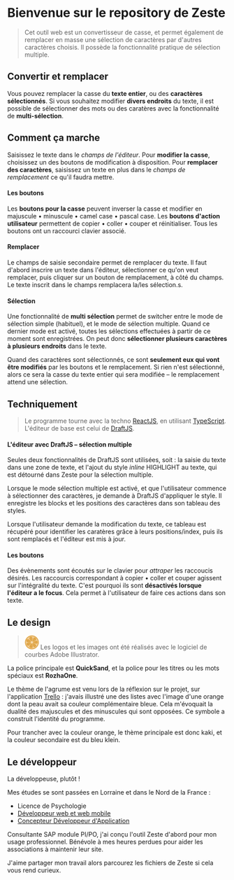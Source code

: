 # Bienvenue sur le repository de Zeste
> Cet outil web est un convertisseur de casse, et permet également de remplacer en masse une sélection de caractères par d'autres caractères choisis. Il possède la fonctionnalité pratique de sélection multiple.

## Convertir et remplacer
Vous pouvez remplacer la casse du **texte entier**, ou des **caractères sélectionnés**.
Si vous souhaitez modifier **divers endroits** du texte, il est possible de sélectionner des mots ou des caratères avec la fonctionnalité de **multi-sélection**.

## Comment ça marche
Saisissez le texte dans le *champs de l'éditeur*. Pour **modifier la casse**, choisissez un des boutons de modification à disposition. Pour **remplacer des caractères**, saisissez un texte en plus dans le *champs de remplacement* ce qu'il faudra mettre.

#### Les boutons
Les **boutons pour la casse** peuvent inverser la casse et modifier en majuscule • minuscule • camel case • pascal case.
Les **boutons d'action utilisateur** permettent de copier • coller • couper et réinitialiser.
Tous les boutons ont un raccourci clavier associé.

#### Remplacer
Le champs de saisie secondaire permet de remplacer du texte. Il faut d'abord inscrire un texte dans l'éditeur, sélectionner ce qu'on veut remplacer, puis cliquer sur un bouton de remplacement, à côté du champs. Le texte inscrit dans le champs remplacera la/les sélection.s.

#### Sélection
Une fonctionnalité de **multi sélection** permet de switcher entre le mode de sélection simple (habituel), et le mode de sélection multiple. Quand ce dernier mode est activé, toutes les sélections effectuées à partir de ce moment sont enregistrées. On peut donc **sélectionner plusieurs caractères à plusieurs endroits** dans le texte.

Quand des caractères sont sélectionnés, ce sont **seulement eux qui vont être modifiés** par les boutons et le remplacement. Si rien n'est sélectionné, alors ce sera la casse du texte entier qui sera modifiée – le remplacement attend une sélection.

## Techniquement
> Le programme tourne avec la techno [ReactJS](https://react.dev/), en utilisant [TypeScript](https://www.typescriptlang.org/). L'éditeur de base est celui de [DraftJS](https://draftjs.org/).

#### L'éditeur avec DraftJS – sélection multiple
Seules deux fonctionnalités de DraftJS sont utilisées, soit : la saisie du texte dans une zone de texte, et l'ajout du style *inline* HIGHLIGHT au texte, qui est détourné dans Zeste pour la sélection multiple.

Lorsque le mode sélection multiple est activé, et que l'utilisateur commence à sélectionner des caractères, je demande à DraftJS d'appliquer le style. Il enregistre les blocks et les positions des caractères dans son tableau des styles.

Lorsque l'utilisateur demande la modification du texte, ce tableau est récupéré pour identifier les caratères grâce à leurs positions/index, puis ils sont remplacés et l'éditeur est mis à jour.

#### Les boutons 
Des évènements sont écoutés sur le clavier pour *attraper* les raccoucis désirés.
Les raccourcis correspondant à copier • coller et couper agissent sur l'intégralité du texte. C'est pourquoi ils sont **désactivés lorsque l'éditeur a le focus**. Cela permet à l'utilisateur de faire ces actions dans son texte.

## Le design
> ![Logo Zeste](/public/favicon32.png) Les logos et les images ont été réalisés avec le logiciel de courbes Adobe Illustrator.

La police principale est **QuickSand**, et la police pour les titres ou les mots spéciaux est **RozhaOne**.

Le thème de l'agrume est venu lors de la réflexion sur le projet, sur l'application [Trello](https://trello.com/fr) : j'avais illustré une des listes avec l'image d'une orange dont la peau avait sa couleur complémentaire bleue. Cela m'évoquait la dualité des majuscules et des minuscules qui sont opposées. Ce symbole a construit l'identité du programme.

Pour trancher avec la couleur orange, le thème principale est donc kaki, et la couleur secondaire est du bleu klein.

## Le développeur
La développeuse, plutôt !

Mes études se sont passées en Lorraine et dans le Nord de la France :
* Licence de Psychologie
* [Développeur web et web mobile](https://www.francecompetences.fr/recherche/rncp/37674/)
* [Concepteur Développeur d'Application](https://www.francecompetences.fr/recherche/rncp/37873/)

Consultante SAP module PI/PO, j'ai conçu l'outil Zeste d'abord pour mon usage professionnel.
Bénévole à mes heures perdues pour aider les associations à maintenir leur site.


J'aime partager mon travail alors parcourez les fichiers de Zeste si cela vous rend curieux.
